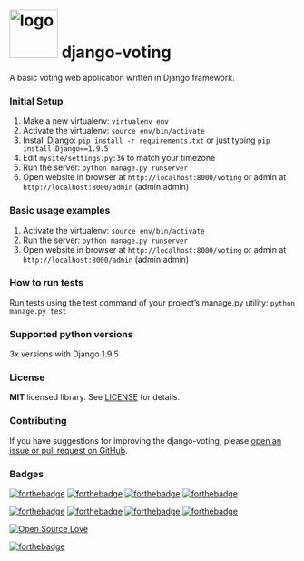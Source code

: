 <h1><img src="https://raw.githubusercontent.com/duboviy/web/master/logo.png" height=85 alt="logo" title="logo"> django-voting</h1>
A basic voting web application written in Django framework.

### Initial Setup ###
1. Make a new virtualenv: ``virtualenv env``
2. Activate the virtualenv: ``source env/bin/activate``
3. Install Django: ``pip install -r requirements.txt`` or just typing ``pip install Django==1.9.5``
4. Edit ``mysite/settings.py:36`` to match your timezone
5. Run the server: ``python manage.py runserver``
6. Open website in browser at ``http://localhost:8000/voting`` or admin at ``http://localhost:8000/admin`` (admin:admin)

### Basic usage examples ###
1. Activate the virtualenv: ``source env/bin/activate``
2. Run the server: ``python manage.py runserver``
3. Open website in browser at ``http://localhost:8000/voting`` or admin at ``http://localhost:8000/admin`` (admin:admin)

### How to run tests ###
Run tests using the test command of your project’s manage.py utility:
``python manage.py test``

### Supported python versions ###
3x versions with Django 1.9.5

### License ###
**MIT** licensed library. See [LICENSE](LICENSE) for details.

### Contributing ###
If you have suggestions for improving the django-voting, please [open an issue or
pull request on GitHub](https://github.com/duboviy/web/).

### Badges ###
[![forthebadge](http://forthebadge.com/images/badges/fuck-it-ship-it.svg)](https://github.com/duboviy/web/)
[![forthebadge](http://forthebadge.com/images/badges/built-with-love.svg)](https://github.com/duboviy/web/) [![forthebadge](http://forthebadge.com/images/badges/built-by-hipsters.svg)](https://github.com/duboviy/web/) [![forthebadge](http://forthebadge.com/images/badges/built-with-swag.svg)](https://github.com/duboviy/web/)

[![forthebadge](http://forthebadge.com/images/badges/powered-by-electricity.svg)](https://github.com/duboviy/web/) [![forthebadge](http://forthebadge.com/images/badges/powered-by-oxygen.svg)](https://github.com/duboviy/web/) [![forthebadge](http://forthebadge.com/images/badges/powered-by-water.svg)](https://github.com/duboviy/web/) [![forthebadge](http://forthebadge.com/images/badges/powered-by-responsibility.svg)](https://github.com/duboviy/web/)

[![Open Source Love](https://badges.frapsoft.com/os/v1/open-source.svg?v=102)](https://github.com/ellerbrock/open-source-badge/)

[![forthebadge](http://forthebadge.com/images/badges/makes-people-smile.svg)](https://github.com/duboviy/web/)
